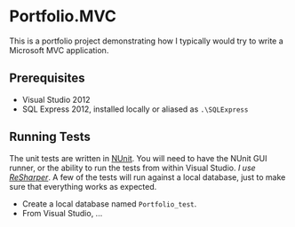 # Portfolio.MVC

This is a portfolio project demonstrating how I typically would try to write a Microsoft MVC application.

## Prerequisites

* Visual Studio 2012
* SQL Express 2012, installed locally or aliased as `.\SQLExpress`

## Running Tests

The unit tests are written in [NUnit](http://nunit.org/). You will need to have the NUnit GUI runner, or the ability to run the tests from within Visual Studio. *I use [ReSharper](http://www.jetbrains.com/resharper/)*. A few of the tests will run against a local database, just to make sure that everything works as expected.

* Create a local database named `Portfolio_test`.
* From Visual Studio, ... 
